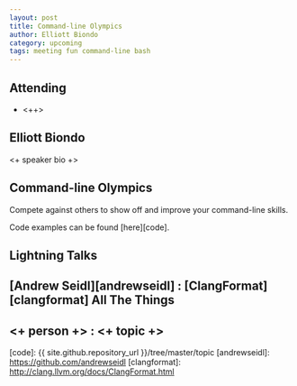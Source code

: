 ```yaml
---
layout: post
title: Command-line Olympics
author: Elliott Biondo
category: upcoming
tags: meeting fun command-line bash
---
```



## Attending

- <++>


## Elliott Biondo

<+ speaker bio +> 

## Command-line Olympics

Compete against others to show off and improve your command-line skills.

Code examples can be found [here][code].

## Lightning Talks 

## [Andrew Seidl][andrewseidl] : [ClangFormat][clangformat] All The Things

## <+ person +> : <+ topic +>


[code]: {{ site.github.repository_url }}/tree/master/topic
[andrewseidl]: https://github.com/andrewseidl
[clangformat]: http://clang.llvm.org/docs/ClangFormat.html
